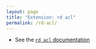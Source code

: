 ```yaml
---
layout: page
title: "Extension: rd acl"
permalink: /rd-acl/
---
```


* See the [`rd acl` documentation](https://rundeck.github.io/rd-ext-acl/)